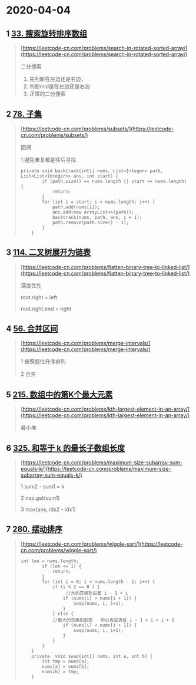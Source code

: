 # 2020-04-04

## 1 [33. 搜索旋转排序数组](https://leetcode-cn.com/problems/search-in-rotated-sorted-array/)

> [https://leetcode-cn.com/problems/search-in-rotated-sorted-array/](https://leetcode-cn.com/problems/search-in-rotated-sorted-array/)
>
> 二分搜索
>
> 1. 先判断在左边还是右边，
> 2. 判断mid是在左边还是右边
> 3. 正常的二分搜索

## 2 [78. 子集](https://leetcode-cn.com/problems/subsets/)

> [https://leetcode-cn.com/problems/subsets/](https://leetcode-cn.com/problems/subsets/)
>
> 回溯
>
> 1.避免重复都是往后寻找
>
> ```
> private void backtrack(int[] nums, List<Integer> path, List<List<Integer>> ans, int start) {
>         if (path.size() == nums.length || start == nums.length) {
>             return;
>         }
>         for (int i = start; i < nums.length; i++) {
>             path.add(nums[i]);
>             ans.add(new ArrayList<>(path));
>             backtrack(nums, path, ans, i + 1);
>             path.remove(path.size() - 1);
>         }
>     }
> ```

## 3 [114. 二叉树展开为链表](https://leetcode-cn.com/problems/flatten-binary-tree-to-linked-list/)

> [https://leetcode-cn.com/problems/flatten-binary-tree-to-linked-list/](https://leetcode-cn.com/problems/flatten-binary-tree-to-linked-list/)
>
> 深度优先
>
> root.right = left
>
> root.right.end = right

## 4 [56. 合并区间](https://leetcode-cn.com/problems/merge-intervals/)

> [https://leetcode-cn.com/problems/merge-intervals/](https://leetcode-cn.com/problems/merge-intervals/)
>
> 1 按照低位升序排列
>
> 2 合并

## 5 [215. 数组中的第K个最大元素](https://leetcode-cn.com/problems/kth-largest-element-in-an-array/)

> [https://leetcode-cn.com/problems/kth-largest-element-in-an-array/](https://leetcode-cn.com/problems/kth-largest-element-in-an-array/)
>
> 最小堆

## 6 [325. 和等于 k 的最长子数组长度](https://leetcode-cn.com/problems/maximum-size-subarray-sum-equals-k/)

> [https://leetcode-cn.com/problems/maximum-size-subarray-sum-equals-k/](https://leetcode-cn.com/problems/maximum-size-subarray-sum-equals-k/)
>
> 1 sum2 - sum1 = k
>
> 2 nap.get\(sum1\)
>
> 3 max\(ans, idx2 - idx1\)

## 7 [280. 摆动排序](https://leetcode-cn.com/problems/wiggle-sort/)

> [https://leetcode-cn.com/problems/wiggle-sort/](https://leetcode-cn.com/problems/wiggle-sort/)
>
> ```
> int len = nums.length;
>         if (len <= 1) {
>             return;
>         }
>         for (int i = 0; i < nums.length - 1; i++) {
>             if (i % 2 == 0 ) {
>                  //大的交换到后面 i - 1 < i
>                 if (nums[i] > nums[i + 1]) {
>                     swap(nums, i, i+1);
>                 }
>             } else {
>             //更大的交换到前面   所以肯定满足 i - 1 < i < i + 1
>                 if (nums[i] < nums[i + 1]) {
>                     swap(nums, i, i+1);
>                 }
>             }
>         }
>     }
>     private  void swap(int[] nums, int a, int b) {
>         int tmp = nums[a];
>         nums[a] = nums[b];
>         nums[b] = tmp;
>     }
> ```



